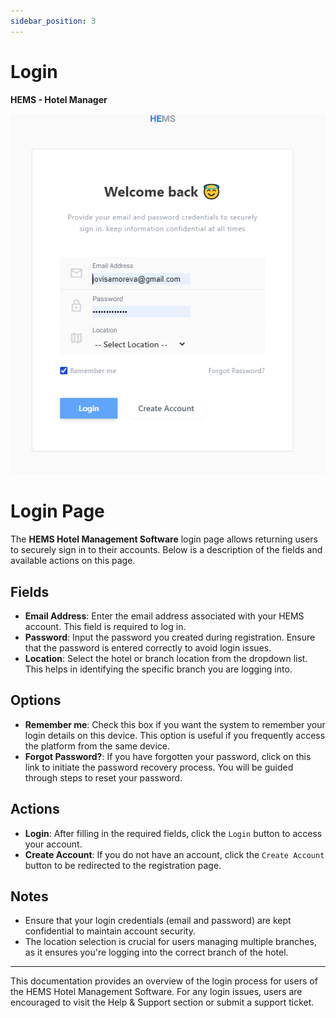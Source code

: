 ```yaml
---
sidebar_position: 3
---
```


# Login

**HEMS - Hotel Manager**

![HEMS Registration](../static/img/login.png "HEMS Registration")

# Login Page

The **HEMS Hotel Management Software** login page allows returning users to securely sign in to their accounts. Below is a description of the fields and available actions on this page.

## Fields

- **Email Address**: Enter the email address associated with your HEMS account. This field is required to log in.
- **Password**: Input the password you created during registration. Ensure that the password is entered correctly to avoid login issues.
- **Location**: Select the hotel or branch location from the dropdown list. This helps in identifying the specific branch you are logging into.

## Options

- **Remember me**: Check this box if you want the system to remember your login details on this device. This option is useful if you frequently access the platform from the same device.
- **Forgot Password?**: If you have forgotten your password, click on this link to initiate the password recovery process. You will be guided through steps to reset your password.

## Actions

- **Login**: After filling in the required fields, click the `Login` button to access your account.
- **Create Account**: If you do not have an account, click the `Create Account` button to be redirected to the registration page.

## Notes

- Ensure that your login credentials (email and password) are kept confidential to maintain account security.
- The location selection is crucial for users managing multiple branches, as it ensures you're logging into the correct branch of the hotel.

---

This documentation provides an overview of the login process for users of the HEMS Hotel Management Software. For any login issues, users are encouraged to visit the Help & Support section or submit a support ticket.
